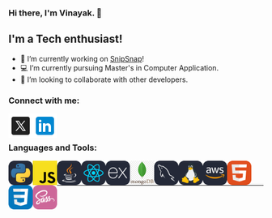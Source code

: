 
### Hi there, I'm Vinayak. <!-- [website] --> 👋 

## I'm a Tech enthusiast!
- 🔭 I’m currently working on [SnipSnap][snipsnap]!
- 💻 I’m currently pursuing Master's in Computer Application.
- 👯 I’m looking to collaborate with other developers.

### Connect with me:

[<img align="left" alt="vinayak1809 | Twitter" width="48px" src="./icons/twitter.svg" />][twitter]
[<img align="left" alt="vinayak1809 | LinkedIn" width="48px" src="./icons/linkedin.svg" />][linkedin]

<br />
<br />

### Languages and Tools:

<img align="left" src="./icons/Python-Dark.svg" width="48"> 
<img align="left" src="./icons/JS.png" width="48">
<img align="left" src="./icons/Java-Dark.svg" width="48">
<img align="left" src="./icons/React-Dark.svg" width="48">
<img align="left" src="./icons/ExpressJS-Dark.svg" width="48">
<img align="left" src="./icons/mongoDB.png" width="48">
<img align="left" src="./icons/MySQL-Dark.svg" width="48">
<img align="left" src="./icons/Linux-Dark.svg" width="48">
<img align="left" src="./icons/AWS-Dark.svg" width="48">
<img align="left" src="./icons/HTML.svg" width="48">
<img align="left" src="./icons/CSS.svg" width="48">
<img align="left" src="./icons/Sass.svg" width="48">

<br />
<br />

---

[snipsnap]:https://github.com/vinayak1809/Book-a-Barber
[website]: ""
[twitter]: ""
[youtube]: ""
[instagram]: ""
[linkedin]: https://linkedin.com/in/vinayaks18
[github]:  https://github.com/vinayak1809
<!--
**vinayak1809/vinayak1809** is a ✨ _special_ ✨ repository because its `README.md` (this file) appears on your GitHub profile.

Here are some ideas to get you started:

- 🔭 I’m currently working on ...
- 🌱 I’m currently learning ...
- 👯 I’m looking to collaborate on ...
- 🤔 I’m looking for help with ...
- 💬 Ask me about ...
- 📫 How to reach me: ...
- 😄 Pronouns: ...
- ⚡ Fun fact: ...
-->
